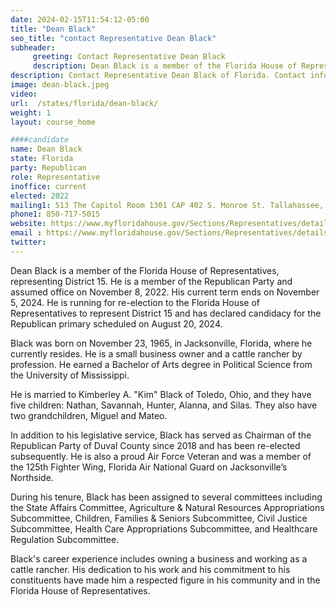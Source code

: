 ```yaml
---
date: 2024-02-15T11:54:12-05:00
title: "Dean Black"
seo_title: "contact Representative Dean Black"
subheader:
     greeting: Contact Representative Dean Black
     description: Dean Black is a member of the Florida House of Representatives, representing District 15. He is a member of the Republican Party and assumed office on November 8, 2022. His current term ends on November 5, 2024.
description: Contact Representative Dean Black of Florida. Contact information for Dean Black includes email address, phone number, and mailing address.
image: dean-black.jpeg
video:
url:  /states/florida/dean-black/
weight: 1
layout: course_home

####candidate
name: Dean Black
state: Florida
party: Republican
role: Representative
inoffice: current
elected: 2022
mailing1: 513 The Capitol Room 1301 CAP 402 S. Monroe St. Tallahassee, FL 32399-1300
phone1: 850-717-5015
website: https://www.myfloridahouse.gov/Sections/Representatives/details.aspx?MemberId=4865&LegislativeTermId=90/
email : https://www.myfloridahouse.gov/Sections/Representatives/details.aspx?MemberId=4865&LegislativeTermId=90/
twitter:
---
```


Dean Black is a member of the Florida House of Representatives, representing District 15. He is a member of the Republican Party and assumed office on November 8, 2022. His current term ends on November 5, 2024. He is running for re-election to the Florida House of Representatives to represent District 15 and has declared candidacy for the Republican primary scheduled on August 20, 2024.

Black was born on November 23, 1965, in Jacksonville, Florida, where he currently resides. He is a small business owner and a cattle rancher by profession. He earned a Bachelor of Arts degree in Political Science from the University of Mississippi.

He is married to Kimberley A. "Kim" Black of Toledo, Ohio, and they have five children: Nathan, Savannah, Hunter, Alanna, and Silas. They also have two grandchildren, Miguel and Mateo.

In addition to his legislative service, Black has served as Chairman of the Republican Party of Duval County since 2018 and has been re-elected subsequently. He is also a proud Air Force Veteran and was a member of the 125th Fighter Wing, Florida Air National Guard on Jacksonville’s Northside.

During his tenure, Black has been assigned to several committees including the State Affairs Committee, Agriculture & Natural Resources Appropriations Subcommittee, Children, Families & Seniors Subcommittee, Civil Justice Subcommittee, Health Care Appropriations Subcommittee, and Healthcare Regulation Subcommittee.

Black's career experience includes owning a business and working as a cattle rancher. His dedication to his work and his commitment to his constituents have made him a respected figure in his community and in the Florida House of Representatives.
